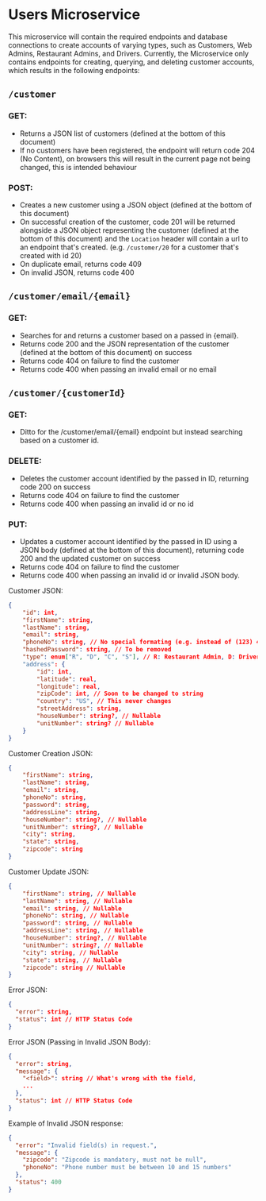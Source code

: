 Users Microservice
===
This microservice will contain the required endpoints and database connections to create accounts of varying types, such as Customers, Web Admins, Restaurant Admins, and Drivers.
Currently, the Microservice only contains endpoints for creating, querying, and deleting customer accounts, which results in the following endpoints:

## `/customer`
### GET:
- Returns a JSON list of customers (defined at the bottom of this document)
- If no customers have been registered, the endpoint will return code 204 (No Content), on browsers this will result in the current page not being changed, this is intended behaviour

### POST:
- Creates a new customer using a JSON object (defined at the bottom of this document)
- On successful creation of the customer, code 201 will be returned alongside a JSON object representing the customer (defined at the bottom of this document) and the `Location` header will contain a url to an endpoint that's created. (e.g. `/customer/20` for a customer that's created with id 20)
- On duplicate email, returns code 409
- On invalid JSON, returns code 400

## `/customer/email/{email}`
### GET:
- Searches for and returns a customer based on a passed in {email}.
- Returns code 200 and the JSON representation of the customer (defined at the bottom of this document) on success
- Returns code 404 on failure to find the customer
- Returns code 400 when passing an invalid email or no email

## `/customer/{customerId}`
### GET:
- Ditto for the /customer/email/{email} endpoint but instead searching based on a customer id.

### DELETE:
- Deletes the customer account identified by the passed in ID, returning code 200 on success
- Returns code 404 on failure to find the customer
- Returns code 400 when passing an invalid id or no id

### PUT:
- Updates a customer account identified by the passed in ID using a JSON body (defined at the bottom of this document), returning code 200 and the updated customer on success
- Returns code 404 on failure to find the customer
- Returns code 400 when passing an invalid id or invalid JSON body.

Customer JSON:
```json
{
	"id": int,
	"firstName": string,
	"lastName": string,
	"email": string,
	"phoneNo": string, // No special formating (e.g. instead of (123) 456-7890 it's 1234567890)
	"hashedPassword": string, // To be removed
	"type": enum["R", "D", "C", "S"], // R: Restaurant Admin, D: Driver, C: Customer, S: Site Admin
	"address": {
		"id": int,
		"latitude": real,
		"longitude": real,
		"zipCode": int, // Soon to be changed to string
		"country": "US", // This never changes
		"streetAddress": string,
		"houseNumber": string?, // Nullable
		"unitNumber": string? // Nullable
	}
}
```

Customer Creation JSON:
```json
{
	"firstName": string,
	"lastName": string,
	"email": string,
	"phoneNo": string,
	"password": string,
	"addressLine": string,
	"houseNumber": string?, // Nullable
	"unitNumber": string?, // Nullable
	"city": string,
	"state": string,
	"zipcode": string
}
```

Customer Update JSON:
```json
{
	"firstName": string, // Nullable
	"lastName": string, // Nullable
	"email": string, // Nullable
	"phoneNo": string, // Nullable
	"password": string, // Nullable
	"addressLine": string, // Nullable
	"houseNumber": string?, // Nullable
	"unitNumber": string?, // Nullable
	"city": string, // Nullable
	"state": string, // Nullable
	"zipcode": string // Nullable
}
```

Error JSON:
```json
{
  "error": string,
  "status": int // HTTP Status Code
}
```

Error JSON (Passing in Invalid JSON Body):
```json
{
  "error": string,
  "message": {
    "<field>": string // What's wrong with the field,
    ...
  },
  "status": int // HTTP Status Code
}
```

Example of Invalid JSON response:
```json
{
  "error": "Invalid field(s) in request.",
  "message": {
    "zipcode": "Zipcode is mandatory, must not be null",
    "phoneNo": "Phone number must be between 10 and 15 numbers"
  },
  "status": 400
}
```